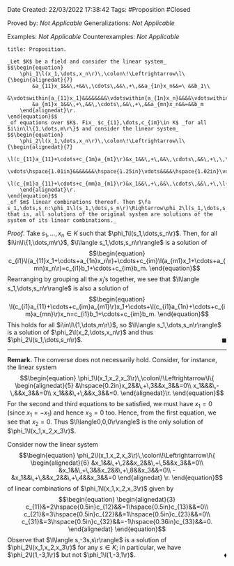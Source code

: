 <br />
<br />

Date Created: 22/03/2022 17:38:42
Tags: #Proposition #Closed 

Proved by: _Not Applicable_
Generalizations: _Not Applicable_

Examples: _Not Applicable_
Counterexamples: _Not Applicable_

``` ad-Proposition
title: Proposition.

_Let $K$ be a field and consider the linear system_
$$\begin{equation}
    \phi_1\l(x_1,\dots,x_n\r)\,\colon\!\Leftrightarrow\l\{\begin{alignedat}{7}
        &a_{11}x_1&&\,+&&\,\cdots\,&&\,+\,&&a_{1n}x_n&&=\ &&b_1\\
        &\vdotswithin{a_{11}x_1}&&&&&&&&\vdotswithin{a_{1n}x_n}&&&&\vdotswithin{b_1}\\
        &a_{m1}x_1&&\,+\,&&\,\cdots\,&&\,+\,&&a_{mn}x_n&&=&&b_m
    \end{alignedat}\r.
\end{equation}$$
_of equations over $K$. Fix_ $c_{i1},\dots,c_{im}\in K$ _for all $i\in\l\{1,\dots,m\r\}$ and consider the linear system_
$$\begin{equation}
    \phi_2\l(x_1,\dots,x_n\r)\,\colon\!\Leftrightarrow\l\{\begin{alignedat}{7}
        \l(c_{11}a_{11}+\cdots+c_{1m}a_{m1}\r)&x_1&&\,+\,&&\,\cdots\,&&\,+\,\,\,\,\l(c_{11}a_{1n}+\cdots+c_{1m}a_{mn}\r)&&x_n&&=\,\,c_{11}b_1+\cdots+c_{1m}&&b_m\\
        \vdots\hspace{1.01in}&&&&&&&\hspace{1.25in}\vdots&&&&\hspace{1.02in}\vdots\\
        \l(c_{m1}a_{11}+\cdots+c_{mm}a_{m1}\r)&x_1&&\,+\,&&\,\cdots\,&&\,+\,\l(c_{m1}a_{1n}+\cdots+c_{mm}a_{mn}\r)&&x_n&&=c_{m1}b_1+\cdots+c_{mm}&&b_m
    \end{alignedat}\r.
\end{equation}$$
_of $m$ linear combinations thereof. Then $\fa s_1,\dots,s_n:\phi_1\l(s_1,\dots,s_n\r)\Rightarrow\phi_2\l(s_1,\dots,s_n\r)$; that is, all solutions of the original system are solutions of the system of its linear combinations._

```

_Proof_. Take $s_1,\dots,x_n\in K$ such that $\phi_1\l(s_1,\dots,s_n\r)$. Then, for all $i\in\l\{1,\dots,m\r\}$, $\l\langle s_1,\dots,s_n\r\rangle$ is a solution of
$$\begin{equation}
    c_{i1}\l(a_{11}x_1+\cdots+a_{1n}x_n\r)+\cdots+c_{im}\l(a_{m1}x_1+\cdots+a_{mn}x_n\r)=c_{i1}b_1+\cdots+c_{im}b_m.
\end{equation}$$
Rearranging by grouping all the $x_j\textrm{'}$s together, we see that $\l\langle s_1,\dots,s_n\r\rangle$ is also a solution of
$$\begin{equation}
    \l(c_{i1}a_{11}+\cdots+c_{im}a_{m1}\r)x_1+\cdots+\l(c_{i1}a_{1n}+\cdots+c_{im}a_{mn}\r)x_n=c_{i1}b_1+\cdots+c_{im}b_m.
\end{equation}$$
This holds for all $i\in\l\{1,\dots,m\r\}$, so $\l\langle s_1,\dots,s_n\r\rangle$ is a solution of $\phi_2\l(x_2,\dots,x_n\r)$ and thus $\phi_2\l(s_1,\dots,s_n\r)$.<span style="float:right;">$\blacksquare$</span>

---

**Remark.** The converse does not necessarily hold. Consider, for instance, the linear system
$$\begin{equation}
    \phi_1\l(x_1,x_2,x_3\r)\,\colon\!\Leftrightarrow\l\{
        \begin{alignedat}{5}
            &\hspace{0.2in}x_2&&\,+\,3&&x_3&&=0\\
            x_1&&&\,-\,&&x_3&&=0\\
            x_1&&&\,+\,&&x_3&&=0.
        \end{alignedat}\r.
\end{equation}$$
For the second and third equations to be satisfied, we must have $x_1=0$ (since $x_1=-x_1$) and hence $x_3=0$ too. Hence, from the first equation, we see that $x_2=0$. Thus $\l\langle0,0,0\r\rangle$ is the only solution of $\phi_1\l(x_1,x_2,x_3\r)$.

Consider now the linear system
$$\begin{equation}
    \phi_2\l(x_1,x_2,x_3\r)\,\colon\!\Leftrightarrow\l\{
        \begin{alignedat}{6}
            &x_1&&\,+\,2&&x_2&&\,+\,5&&x_3&&=0\\
            &x_1&&\,+\,3&&x_2&&\,+\,8&&x_3&&=0\\
            -&x_1&&\,+\,&&x_2&&\,+\,4&&x_3&&=0
        \end{alignedat}
    \r.
\end{equation}$$
of linear combinations of $\phi_1\l(x_1,x_2,x_3\r)$ given by
$$\begin{equation}
    \begin{alignedat}{3}
        c_{11}&=2\hspace{0.5in}c_{12}&&=1\hspace{0.5in}c_{13}&&=0\\
        c_{21}&=3\hspace{0.5in}c_{22}&&=1\hspace{0.5in}c_{23}&&=0\\
        c_{31}&=3\hspace{0.5in}c_{32}&&=-1\hspace{0.36in}c_{33}&&=0.
    \end{alignedat}
\end{equation}$$
Observe that $\l\langle s,-3s,s\r\rangle$ is a solution of $\phi_2\l(x_1,x_2,x_3\r)$ for any $s\in K$; in particular, we have $\phi_2\l(1,-3,1\r)$ but not $\phi_1\l(1,-3,1\r)$.<span style="float:right;">$\blacklozenge$</span>
